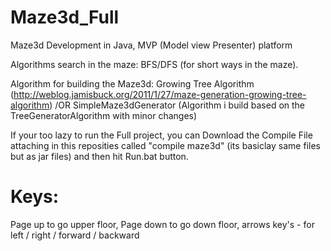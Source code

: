 # Maze3d_Full
Maze3d Development in Java, MVP (Model view Presenter) platform

Algorithms search in the maze: BFS/DFS (for short ways in the maze).

Algorithm for building the Maze3d: Growing Tree Algorithm (http://weblog.jamisbuck.org/2011/1/27/maze-generation-growing-tree-algorithm) /OR SimpleMaze3dGenerator (Algorithm i build based on the TreeGeneratorAlgorithm with minor changes)


If your too lazy to run the Full project, you can Download the Compile File attaching in this reposities called "compile maze3d" (its basiclay same files but as jar files) and then hit Run.bat button.



# Keys:
Page up to go upper floor,
Page down to go down floor,
arrows key's - for left / right / forward / backward
